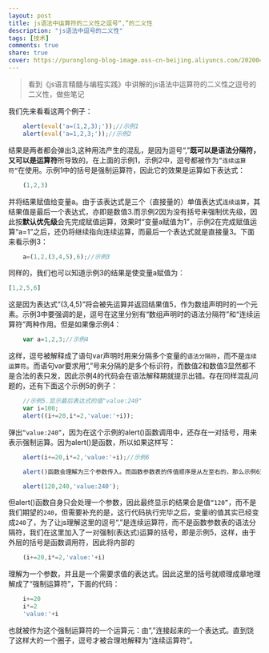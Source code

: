 ```yaml
---
layout: post
title: js语法中运算符的二义性之逗号“,”的二义性
description: "js语法中逗号的二义性"
tags: [技术]
comments: true
share: true
cover: https://puronglong-blog-image.oss-cn-beijing.aliyuncs.com/20200420173027.png
---
```


> 看到《js语言精髓与编程实践》中讲解的js语法中运算符的二义性之逗号的二义性，做些笔记 

我们先来看看这两个例子：

```js
	alert(eval('a=(1,2,3);'));//示例1
	alert(eval('a=1,2,3;'));//示例2
```
<!-- more -->

结果是两者都会弹出3,这种用法产生的混乱，是因为逗号“,”**既可以是语法分隔符，又可以是运算符**所导致的。在上面的示例1，示例2中，逗号都被作为`”连续运算符“`在使用。示例1中的括号是强制运算符，因此它的效果是运算如下表达式：

```js
	(1,2,3)
```

并将结果赋值给变量a。由于该表达式是三个（直接量的）单值表达式`连续运算`，其结果值是最后一个表达式，亦即是数值3.而示例2因为没有括号来强制优先级，因此按**默认优先级**会先完成赋值运算，效果时“变量a赋值为1”，示例2在完成赋值运算“a=1”之后，还仍将继续指向连续运算，而最后一个表达式就是直接量3。下面来看示例3：

```js
	a=(1,2,(3,4,5),6);//示例3
```

同样的，我们也可以知道示例3的结果是使变量a赋值为：

```js
[1,2,5,6]
```

这是因为表达式“(3,4,5)”将会被先运算并返回结果值5，作为数组声明时的一个元素。示例3中要强调的是，逗号在这里分别有“数组声明时的语法分隔符”和“连续运算符”两种作用。但是如果像示例4：

```js
	var a=1,2,3;//示例4
```

这样，逗号被解释成了语句var声明时用来分隔多个变量的`语法分隔符`，而不是`连续运算符`。而语句var要求用“,”号来分隔的是多个标识符，而数值2和数值3显然都不是合法的表只发，因此示例4的代码会在语法解释期就提示出错。存在同样混乱问题的，还有下面这个示例5的例子：

```js
	//示例5.显示最后表达式的值"value:240"
	var i=100;
	alert((i+=20,i*=2,'value:'+i));
```

弹出`“value:240”`，因为在这个示例的alert()函数调用中，还存在一对括号，用来表示强制运算。因为alert()是函数，所以如果这样写：

```js
	alert(i+=20,i*=2,'value:'+i);//示例6

	alert()函数会理解为三个参数传入。而函数参数表的传值顺序是从左至右的，那么示例6这行代码会被理解为：

	alert(120,240,'value:240');
```

但alert()函数自身只会处理一个参数，因此最终显示的结果会是值`“120”`，而不是我们期望的`240`，但需要补充的是，这行代码执行完毕之后，变量i的值其实已经变成`240`了，为了让js理解这里的逗号“,”是连续运算符，而不是函数参数表的语法分隔符，我们在这里加入了一对强制(表达式)运算的括号，即是示例5，这样，由于外层的括号是函数调用符，因此将内部的

```js
	(i+=20,i*=2,'value:'+i)
```

理解为一个参数，并且是一个需要求值的表达式。因此这里的括号就顺理成章地理解成了“强制运算符”，下面的代码：

```js
	i+=20
	i*=2
	'value:'+i
```

也就被作为这个强制运算符的一个运算元：由“,”连接起来的一个表达式。直到饶了这样大的一个圈子，逗号才被合理地解释为“连续运算符”。
